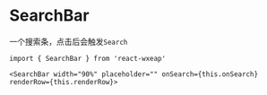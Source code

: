 # SearchBar

一个搜索条，点击后会触发`Search`

```
import { SearchBar } from 'react-wxeap'

<SearchBar width="90%" placeholder="" onSearch={this.onSearch} renderRow={this.renderRow}>

```